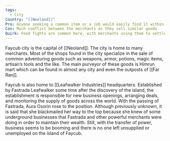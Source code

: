 ```yaml
---
tags:
  - City
Country: "[[Neoland]]"
Pro: Anyone seeking a common item or a job would easily find it within the city walls
Con: Much conflict between the merchants as they sell similar goods
Quirk: Food fights are common here, with merchants using them to settle conflicts
---
```

Faycub city is the capital of [[Neoland]]. The city is home to many merchants. Most of the shops found in the city specialize in the sale of common adventuring goods such as weapons, armor, potions, magic items, artisan’s tools and the like. The main purveyor of these goods is Himrun mart which can be found in almost any city and even the outposts of [[Far Ran]]. 

Faycub is also home to [[Leafwalker Industries]] headquarters. Established by Fastrada Leafwalker some time after the discovery of the island, the establishment is responsible for new business openings, arranging deals, and monitoring the supply of goods across the world. With the passing of Fastrada, Aura Osorin rose to the position. Although previously unknown, it is said that she blackmailed her way to the top because she knew of some underground businesses that Fastrada and other powerful merchants were doing in order to maintain their wealth. Still, with the transfer of power, business seems to be booming and there is no one left unsupplied or unemployed on the island of Faycub.